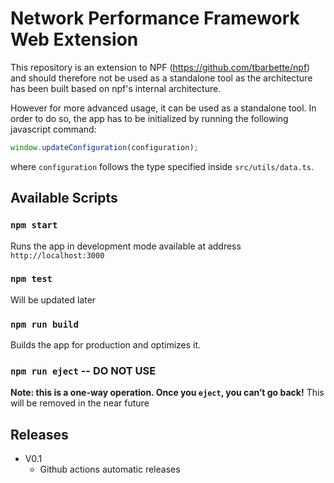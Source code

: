 # Network Performance Framework Web Extension

This repository is an extension to NPF (<https://github.com/tbarbette/npf>) and should therefore not be used as a standalone tool as the architecture has been built based on npf's internal architecture.

However for more advanced usage, it can be used as a standalone tool. In order to do so, the app has to be initialized by running the following javascript command:

```js
window.updateConfiguration(configuration);
```

where `configuration` follows the type specified inside `src/utils/data.ts`.

## Available Scripts

### `npm start`

Runs the app in development mode available at address `http://localhost:3000`

### `npm test`

Will be updated later

### `npm run build`

Builds the app for production and optimizes it.

### `npm run eject` -- DO NOT USE

**Note: this is a one-way operation. Once you `eject`, you can’t go back!**
This will be removed in the near future

## Releases

- V0.1
  - Github actions automatic releases
